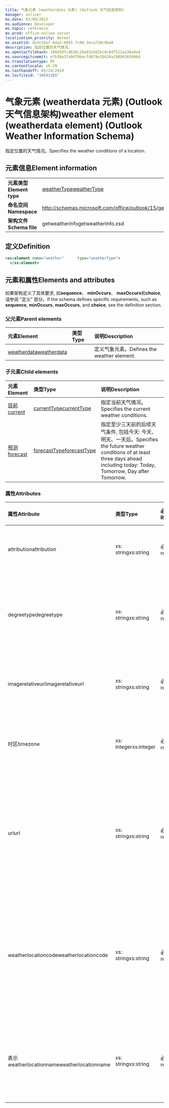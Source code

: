 ```yaml
---
title: 气象元素 (weatherdata 元素) (Outlook 天气信息架构)
manager: soliver
ms.date: 03/09/2015
ms.audience: Developer
ms.topic: reference
ms.prod: office-online-server
localization_priority: Normal
ms.assetid: de3c35ef-84a3-b991-7c98-3eca720c9ba0
description: 指定位置的天气情况。
ms.openlocfilehash: 18669dfc4636c28e03a582bc0c8df512aa38a4e4
ms.sourcegitcommit: e7b38e37a9d79becfd679e10420a19890165606d
ms.translationtype: MT
ms.contentlocale: zh-CN
ms.lasthandoff: 05/29/2019
ms.locfileid: "34541265"
---
```

# <a name="weather-element-weatherdata-element-outlook-weather-information-schema"></a><span data-ttu-id="65d31-103">气象元素 (weatherdata 元素) (Outlook 天气信息架构)</span><span class="sxs-lookup"><span data-stu-id="65d31-103">weather element (weatherdata element) (Outlook Weather Information Schema)</span></span>

<span data-ttu-id="65d31-104">指定位置的天气情况。</span><span class="sxs-lookup"><span data-stu-id="65d31-104">Specifies the weather conditions of a location.</span></span>
  
## <a name="element-information"></a><span data-ttu-id="65d31-105">元素信息</span><span class="sxs-lookup"><span data-stu-id="65d31-105">Element information</span></span>

|||
|:-----|:-----|
|<span data-ttu-id="65d31-106">**元素类型**</span><span class="sxs-lookup"><span data-stu-id="65d31-106">**Element type**</span></span> <br/> |[<span data-ttu-id="65d31-107">weatherType</span><span class="sxs-lookup"><span data-stu-id="65d31-107">weatherType</span></span>](weathertype-complextype-outlook-weather-information-schema.md) <br/> |
|<span data-ttu-id="65d31-108">**命名空间**</span><span class="sxs-lookup"><span data-stu-id="65d31-108">**Namespace**</span></span> <br/> |http://schemas.microsoft.com/office/outlook/15/getweatherinfo.xsd  <br/> |
|<span data-ttu-id="65d31-109">**架构文件**</span><span class="sxs-lookup"><span data-stu-id="65d31-109">**Schema file**</span></span> <br/> |<span data-ttu-id="65d31-110">getweatherinfo</span><span class="sxs-lookup"><span data-stu-id="65d31-110">getweatherinfo.xsd</span></span>  <br/> |
   
## <a name="definition"></a><span data-ttu-id="65d31-111">定义</span><span class="sxs-lookup"><span data-stu-id="65d31-111">Definition</span></span>

```XML
<xs:element name="weather"      type="weatherType">
  </xs:element>  

```

## <a name="elements-and-attributes"></a><span data-ttu-id="65d31-112">元素和属性</span><span class="sxs-lookup"><span data-stu-id="65d31-112">Elements and attributes</span></span>

<span data-ttu-id="65d31-113">如果架构定义了具体要求, 如**sequence**、 **minOccurs**、 **maxOccurs**和**choice**, 请参阅 "定义" 部分。</span><span class="sxs-lookup"><span data-stu-id="65d31-113">If the schema defines specific requirements, such as **sequence**, **minOccurs**, **maxOccurs**, and **choice**, see the definition section.</span></span> 
  
### <a name="parent-elements"></a><span data-ttu-id="65d31-114">父元素</span><span class="sxs-lookup"><span data-stu-id="65d31-114">Parent elements</span></span>

|<span data-ttu-id="65d31-115">**元素**</span><span class="sxs-lookup"><span data-stu-id="65d31-115">**Element**</span></span>|<span data-ttu-id="65d31-116">**类型**</span><span class="sxs-lookup"><span data-stu-id="65d31-116">**Type**</span></span>|<span data-ttu-id="65d31-117">**说明**</span><span class="sxs-lookup"><span data-stu-id="65d31-117">**Description**</span></span>|
|:-----|:-----|:-----|
|[<span data-ttu-id="65d31-118">weatherdata</span><span class="sxs-lookup"><span data-stu-id="65d31-118">weatherdata</span></span>](weatherdata-element-outlook-weather-information-schema.md) <br/> ||<span data-ttu-id="65d31-119">定义气象元素。</span><span class="sxs-lookup"><span data-stu-id="65d31-119">Defines the weather element.</span></span>  <br/> |
   
### <a name="child-elements"></a><span data-ttu-id="65d31-120">子元素</span><span class="sxs-lookup"><span data-stu-id="65d31-120">Child elements</span></span>

|<span data-ttu-id="65d31-121">**元素**</span><span class="sxs-lookup"><span data-stu-id="65d31-121">**Element**</span></span>|<span data-ttu-id="65d31-122">**类型**</span><span class="sxs-lookup"><span data-stu-id="65d31-122">**Type**</span></span>|<span data-ttu-id="65d31-123">**说明**</span><span class="sxs-lookup"><span data-stu-id="65d31-123">**Description**</span></span>|
|:-----|:-----|:-----|
|[<span data-ttu-id="65d31-124">目前</span><span class="sxs-lookup"><span data-stu-id="65d31-124">current</span></span>](current-element-weathertype-complextypeoutlook-weather-information-schema.md) <br/> |[<span data-ttu-id="65d31-125">currentType</span><span class="sxs-lookup"><span data-stu-id="65d31-125">currentType</span></span>](currenttype-complextype-outlook-weather-information-schema.md) <br/> |<span data-ttu-id="65d31-126">指定当前天气情况。</span><span class="sxs-lookup"><span data-stu-id="65d31-126">Specifies the current weather conditions.</span></span>  <br/> |
|[<span data-ttu-id="65d31-127">预测</span><span class="sxs-lookup"><span data-stu-id="65d31-127">forecast</span></span>](forecast-element-weathertype-complextypeoutlook-weather-information-schema.md) <br/> |[<span data-ttu-id="65d31-128">forecastType</span><span class="sxs-lookup"><span data-stu-id="65d31-128">forecastType</span></span>](forecasttype-complextype-outlook-weather-information-schema.md) <br/> |<span data-ttu-id="65d31-129">指定至少三天前的后续天气条件, 包括今天: 今天、明天、一天后。</span><span class="sxs-lookup"><span data-stu-id="65d31-129">Specifies the future weather conditions of at least three days ahead including today: Today, Tomorrow, Day after Tomorrow.</span></span>  <br/> |
   
### <a name="attributes"></a><span data-ttu-id="65d31-130">属性</span><span class="sxs-lookup"><span data-stu-id="65d31-130">Attributes</span></span>

|<span data-ttu-id="65d31-131">**属性**</span><span class="sxs-lookup"><span data-stu-id="65d31-131">**Attribute**</span></span>|<span data-ttu-id="65d31-132">**类型**</span><span class="sxs-lookup"><span data-stu-id="65d31-132">**Type**</span></span>|<span data-ttu-id="65d31-133">**必需**</span><span class="sxs-lookup"><span data-stu-id="65d31-133">**Required**</span></span>|<span data-ttu-id="65d31-134">**描述**</span><span class="sxs-lookup"><span data-stu-id="65d31-134">**Description**</span></span>|<span data-ttu-id="65d31-135">**可能的值**</span><span class="sxs-lookup"><span data-stu-id="65d31-135">**Possible values**</span></span>|
|:-----|:-----|:-----|:-----|:-----|
|<span data-ttu-id="65d31-136">attribution</span><span class="sxs-lookup"><span data-stu-id="65d31-136">attribution</span></span>  <br/> |<span data-ttu-id="65d31-137">xs: string</span><span class="sxs-lookup"><span data-stu-id="65d31-137">xs:string</span></span>  <br/> |<span data-ttu-id="65d31-138">必需</span><span class="sxs-lookup"><span data-stu-id="65d31-138">required</span></span>  <br/> |<span data-ttu-id="65d31-139">指定天气信息的来源。</span><span class="sxs-lookup"><span data-stu-id="65d31-139">Specifies the source of the weather information.</span></span>  <br/> |<span data-ttu-id="65d31-140">类型 xs: string 的值</span><span class="sxs-lookup"><span data-stu-id="65d31-140">A value of the type xs:string</span></span>  <br/> |
|<span data-ttu-id="65d31-141">degreetype</span><span class="sxs-lookup"><span data-stu-id="65d31-141">degreetype</span></span>  <br/> |<span data-ttu-id="65d31-142">xs: string</span><span class="sxs-lookup"><span data-stu-id="65d31-142">xs:string</span></span>  <br/> |<span data-ttu-id="65d31-143">必需</span><span class="sxs-lookup"><span data-stu-id="65d31-143">required</span></span>  <br/> |<span data-ttu-id="65d31-144">指定位置温度的单位 (例如, 摄氏温度)。</span><span class="sxs-lookup"><span data-stu-id="65d31-144">Specifies the unit for the temperature of the location for example, Celsius.</span></span>  <br/> |<span data-ttu-id="65d31-145">C、F</span><span class="sxs-lookup"><span data-stu-id="65d31-145">C, F</span></span>  <br/> |
|<span data-ttu-id="65d31-146">imagerelativeurl</span><span class="sxs-lookup"><span data-stu-id="65d31-146">imagerelativeurl</span></span>  <br/> |<span data-ttu-id="65d31-147">xs: string</span><span class="sxs-lookup"><span data-stu-id="65d31-147">xs:string</span></span>  <br/> |<span data-ttu-id="65d31-148">必需</span><span class="sxs-lookup"><span data-stu-id="65d31-148">required</span></span>  <br/> |<span data-ttu-id="65d31-149">指定位置的图像的 URL。</span><span class="sxs-lookup"><span data-stu-id="65d31-149">Specifies the URL of the image for the location.</span></span>  <br/> |<span data-ttu-id="65d31-150">类型 xs: string 的值</span><span class="sxs-lookup"><span data-stu-id="65d31-150">A value of the type xs:string</span></span>  <br/> |
|<span data-ttu-id="65d31-151">时区</span><span class="sxs-lookup"><span data-stu-id="65d31-151">timezone</span></span>  <br/> |<span data-ttu-id="65d31-152">xs: integer</span><span class="sxs-lookup"><span data-stu-id="65d31-152">xs:integer</span></span>  <br/> |<span data-ttu-id="65d31-153">必需</span><span class="sxs-lookup"><span data-stu-id="65d31-153">required</span></span>  <br/> |<span data-ttu-id="65d31-154">指定 GMT 偏移量。</span><span class="sxs-lookup"><span data-stu-id="65d31-154">Specifies the GMT offset.</span></span>  <br/> |<span data-ttu-id="65d31-155">介于-11 和12之间的值 (含)</span><span class="sxs-lookup"><span data-stu-id="65d31-155">A value between -11 and 12 inclusive</span></span>  <br/> |
|<span data-ttu-id="65d31-156">url</span><span class="sxs-lookup"><span data-stu-id="65d31-156">url</span></span>  <br/> |<span data-ttu-id="65d31-157">xs: string</span><span class="sxs-lookup"><span data-stu-id="65d31-157">xs:string</span></span>  <br/> |<span data-ttu-id="65d31-158">必需</span><span class="sxs-lookup"><span data-stu-id="65d31-158">required</span></span>  <br/> |<span data-ttu-id="65d31-159">指定包含指定位置的天气信息的天气服务网页的 URL。</span><span class="sxs-lookup"><span data-stu-id="65d31-159">Specifies the URL for the web page of the weather service that contains weather information for the specified location.</span></span>  <br/> |<span data-ttu-id="65d31-160">类型 xs: string 的值</span><span class="sxs-lookup"><span data-stu-id="65d31-160">A value of the type xs:string</span></span>  <br/> |
|<span data-ttu-id="65d31-161">weatherlocationcode</span><span class="sxs-lookup"><span data-stu-id="65d31-161">weatherlocationcode</span></span>  <br/> |<span data-ttu-id="65d31-162">xs: string</span><span class="sxs-lookup"><span data-stu-id="65d31-162">xs:string</span></span>  <br/> |<span data-ttu-id="65d31-163">必需</span><span class="sxs-lookup"><span data-stu-id="65d31-163">required</span></span>  <br/> |<span data-ttu-id="65d31-164">指定与用于区分具有相同名称的多个位置的位置相关联的代码。</span><span class="sxs-lookup"><span data-stu-id="65d31-164">Specifies the code that is associated with the location used to distinguish multiple location that have the same name.</span></span>  <br/> |<span data-ttu-id="65d31-165">类型 xs: string 的值</span><span class="sxs-lookup"><span data-stu-id="65d31-165">A value of the type xs:string</span></span>  <br/> |
|<span data-ttu-id="65d31-166">表示 weatherlocationname</span><span class="sxs-lookup"><span data-stu-id="65d31-166">weatherlocationname</span></span>  <br/> |<span data-ttu-id="65d31-167">xs: string</span><span class="sxs-lookup"><span data-stu-id="65d31-167">xs:string</span></span>  <br/> |<span data-ttu-id="65d31-168">必需</span><span class="sxs-lookup"><span data-stu-id="65d31-168">required</span></span>  <br/> |<span data-ttu-id="65d31-169">指定在下拉控件中显示的位置的名称。</span><span class="sxs-lookup"><span data-stu-id="65d31-169">Specifies the name of the location that appears in the drop-down control.</span></span>  <br/> |<span data-ttu-id="65d31-170">类型 xs: string 的值</span><span class="sxs-lookup"><span data-stu-id="65d31-170">A value of the type xs:string</span></span>  <br/> |
   

